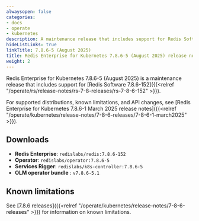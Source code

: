 ```yaml
---
alwaysopen: false
categories:
- docs
- operate
- kubernetes
description: A maintenance release that includes support for Redis Software 7.8.6-152.
hideListLinks: true
linkTitle: 7.8.6-5 (August 2025)
title: Redis Enterprise for Kubernetes 7.8.6-5 (August 2025) release notes
weight: 2
---
```


Redis Enterprise for Kubernetes 7.8.6-5 (August 2025) is a maintenance release that includes support for [Redis Software 7.8.6-152]({{<relref "/operate/rs/release-notes/rs-7-8-releases/rs-7-8-6-152" >}}).

For supported distributions, known limitations, and API changes, see [Redis Enterprise for Kubernetes 7.8.6-1 March 2025 release notes]({{<relref "/operate/kubernetes/release-notes/7-8-6-releases/7-8-6-1-march2025" >}}).

## Downloads

- **Redis Enterprise**: `redislabs/redis:7.8.6-152`
- **Operator**: `redislabs/operator:7.8.6-5`
- **Services Rigger**: `redislabs/k8s-controller:7.8.6-5`
- **OLM operator bundle** : `v7.8.6-5.1`

## Known limitations

See [7.8.6 releases]({{<relref "/operate/kubernetes/release-notes/7-8-6-releases" >}}) for information on known limitations.

